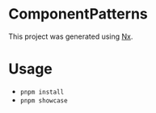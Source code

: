

# ComponentPatterns

This project was generated using [Nx](https://nx.dev).

# Usage

- `pnpm install`
- `pnpm showcase`